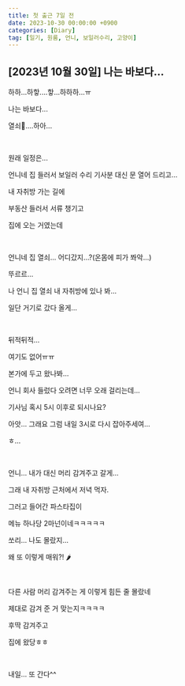 ```yaml
---
title: 첫 출근 7일 전
date: 2023-10-30 00:00:00 +0900
categories: [Diary]
tag: [일기, 원룸, 언니, 보일러수리, 고양이]
---
```


## [2023년 10월 30일] 나는 바보다...

하하...하핳....핳...하하하...ㅠ

나는 바보다...

열쇠🔑....하아...

<br />

원래 일정은...

언니네 집 들러서 보일러 수리 기사분 대신 문 열어 드리고...

내 자취방 가는 길에

부동산 들러서 서류 챙기고

집에 오는 거였는데

<br />

언니네 집 열쇠... 어디갔지...?(온몸에 피가 쫘악...)

뚜르르...

나 언니 집 열쇠 내 자취방에 있나 봐...

일단 거기로 갔다 올게...

<br />

뒤적뒤적...

여기도 없어ㅠㅠ

본가에 두고 왔나봐...

언니 회사 들렀다 오려면 너무 오래 걸리는데...

기사님 혹시 5시 이후로 되시나요?

아앗... 그래요 그럼 내일 3시로 다시 잡아주세여...

ㅎ...

<br />

언니... 내가 대신 머리 감겨주고 갈게...

그래 내 자취방 근처에서 저녁 먹자.

그러고 들어간 파스타집이

메뉴 하나당 2마넌이네ㅋㅋㅋㅋㅋ

쏘리... 나도 몰랐지...

왜 또 이렇게 매워?! 🌶

<br />

다른 사람 머리 감겨주는 게 이렇게 힘든 줄 몰랐네

제대로 감겨 준 거 맞는지ㅋㅋㅋㅋ

후딱 감겨주고

집에 왔당ㅎㅎ

<br />

내일... 또 간다^^
